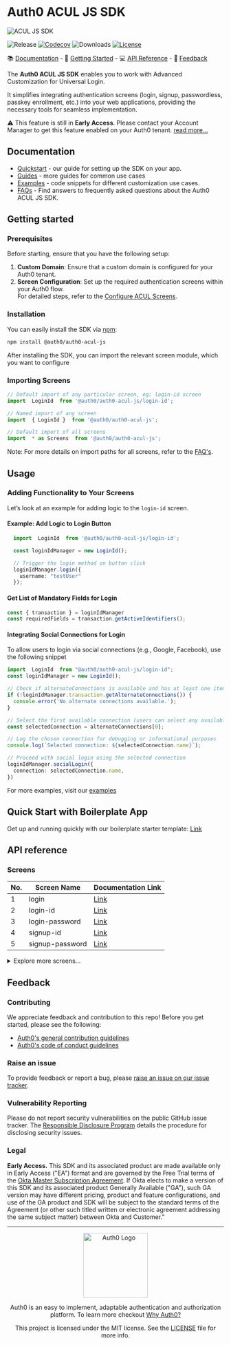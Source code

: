 # Auth0 ACUL JS SDK

![ACUL JS SDK](https://cdn.auth0.com/website/sdks/banners/auth0-acul-js-banner.png)

![Release](https://img.shields.io/npm/v/auth0-acul-js)
[![Codecov](https://img.shields.io/codecov/c/github/auth0/auth0-acul-js)](https://codecov.io/gh/auth0/auth0-acul-js)
![Downloads](https://img.shields.io/npm/dw/auth0-acul-js)
[![License](https://img.shields.io/:license-mit-blue.svg?style=flat)](https://opensource.org/licenses/MIT)

📚 [Documentation](#documentation) - 🚀 [Getting Started](#getting-started) - 💻 [API Reference](#api-reference) - 💬 [Feedback](#feedback)

The **Auth0 ACUL JS SDK** enables you to work with Advanced Customization for Universal Login.

It simplifies integrating authentication screens (login, signup, passwordless, passkey enrollment, etc.) into your web applications, providing the necessary tools for seamless implementation.

⚠ This feature is still in **Early Access**. Please contact your Account Manager to get this feature enabled on your Auth0 tenant. [read more...](#legal)

##  Documentation

- [Quickstart](https://auth0.com/docs/customize/login-pages/advanced-customizations/getting-started/sdk-quickstart) - our guide for setting up the SDK on your app.
- [Guides](https://auth0.com/docs/customize/login-pages/advanced-customizations/screens) - more guides for common use cases
- [Examples](https://github.com/auth0/universal-login/tree/master/packages/auth0-acul-js/examples) - code snippets for different customization use cases.
- [FAQs](FAQ.md) - Find answers to frequently asked questions about the Auth0 ACUL JS SDK.

##  Getting started

### Prerequisites
Before starting, ensure that you have the following setup:

1. **Custom Domain**: Ensure that a custom domain is configured for your Auth0 tenant.
2. **Screen Configuration**: Set up the required authentication screens within your Auth0 flow.  
   For detailed steps, refer to the [Configure ACUL Screens](https://auth0.com/docs/customize/login-pages/advanced-customizations/getting-started/configure-acul-screens).

### Installation

You can easily install the SDK via [npm](https://npmjs.org):

```sh
npm install @auth0/auth0-acul-js
```


After installing the SDK, you can import the relevant screen module, which you want to configure

### Importing Screens

```js
// Default import of any particular screen, eg: login-id screen
import  LoginId  from '@auth0/auth0-acul-js/login-id'; 

// Named import of any screen
import  { LoginId }  from '@auth0/auth0-acul-js'; 

// Default import of all screens
import  * as Screens  from '@auth0/auth0-acul-js'; 

```
Note: For more details on import paths for all screens, refer to the [FAQ's](FAQ.md).

## Usage

### Adding Functionality to Your Screens

Let’s look at an example for adding logic to the `login-id` screen.

#### Example: Add Logic to Login Button
```typescript
  import  LoginId  from '@auth0/auth0-acul-js/login-id';

  const loginIdManager = new LoginId();

  // Trigger the login method on button click
  loginIdManager.login({
    username: "testUser"
  });
``` 

#### Get List of Mandatory Fields for Login
 ```typescript
 const { transaction } = loginIdManager
 const requiredFields = transaction.getActiveIdentifiers();
 ```

 #### Integrating Social Connections for Login
To allow users to login via social connections (e.g., Google, Facebook), use the following snippet

```typescript
import  LoginId  from "@auth0/auth0-acul-js/login-id";
const loginIdManager = new LoginId();

// Check if alternateConnections is available and has at least one item
if (!loginIdManager.transaction.getAlternateConnections()) {
  console.error('No alternate connections available.');
}

// Select the first available connection (users can select any available connection)
const selectedConnection = alternateConnections[0];

// Log the chosen connection for debugging or informational purposes
console.log(`Selected connection: ${selectedConnection.name}`);

// Proceed with social login using the selected connection
loginIdManager.socialLogin({
  connection: selectedConnection.name,
})
```
For more examples, visit our [examples](https://github.com/auth0/universal-login/blob/master/packages/auth0-acul-js/examples/login-id.md)

## Quick Start with Boilerplate App
Get up and running quickly with our boilerplate starter template: [Link](https://github.com/auth0/auth0-acul-react-boilerplate)

##  API reference
### Screens

| No. | Screen Name       | Documentation Link                                                                                      |
|--------|-------------------|-------------------------------------------------------------------------------------------|
| 1      | login             | [Link](https://auth0.github.io/universal-login/classes/Classes.Login.html)                 |
| 2      | login-id          | [Link](https://auth0.github.io/universal-login/classes/Classes.LoginId.html)              |
| 3      | login-password    | [Link](https://auth0.github.io/universal-login/classes/Classes.LoginPassword.html)         |
| 4      | signup-id         | [Link](https://auth0.github.io/universal-login/classes/Classes.SignupId.html)              |
| 5      | signup-password   | [Link](https://auth0.github.io/universal-login/classes/Classes.SignupPassword.html)        |

<details>
  <summary>Explore more screens...</summary>

| No. | Screen Name                                      | Documentation Link                                                                                                                        |
|--------|-------------------------------------------|-----------------------------------------------------------------------------------------------------------------------------|
| 6      | login-passwordless-email-code            | [Link](https://auth0.github.io/universal-login/classes/Classes.LoginPasswordlessEmailCode.html)                             |
| 7      | login-passwordless-sms-otp                | [Link](https://auth0.github.io/universal-login/classes/Classes.LoginPasswordlessSmsOtp.html)                                 |
| 8      | passkey-enrollment                        | [Link](https://auth0.github.io/universal-login/classes/Classes.PasskeyEnrollment.html)                                       |
| 9      | passkey-enrollment-local                  | [Link](https://auth0.github.io/universal-login/classes/Classes.PasskeyEnrollmentLocal.html)                                 |
| 10     | phone-identifier-enrollment               | [Link](https://auth0.github.io/universal-login/classes/Classes.PhoneIdentifierEnrollment.html)                               |
| 11     | phone-identifier-challenge                | [Link](https://auth0.github.io/universal-login/classes/Classes.PhoneIdentifierChallenge.html)                               |
| 12     | email-identifier-challenge                | [Link](https://auth0.github.io/universal-login/classes/Classes.EmailIdentifierChallenge.html)                               |
| 13     | interstitial-captcha                      | [Link](https://auth0.github.io/universal-login/classes/Classes.InterstitialCaptcha.html)                                     |
| 14     | reset-password-email                      | [Link](https://auth0.github.io/universal-login/classes/Classes.ResetPasswordEmail.html)                                     |
| 15     | reset-password-request                    | [Link](https://auth0.github.io/universal-login/classes/Classes.ResetPasswordRequest.html)                                   |
| 16     | reset-password                            | [Link](https://auth0.github.io/universal-login/classes/Classes.ResetPassword.html)                                         |
| 17     | reset-password-error                      | [Link](https://auth0.github.io/universal-login/classes/Classes.ResetPasswordError.html)                                     |
| 18     | reset-password-success                    | [Link](https://auth0.github.io/universal-login/classes/Classes.ResetPasswordSuccess.html)                                   |
| 19     | signup                                    | [Link](https://auth0.github.io/universal-login/classes/Classes.Signup.html)                                               |
| 20     | mfa-detect-browser-capabilities          | [Link](https://auth0.github.io/universal-login/classes/Classes.MfaDetectBrowserCapabilities.html)   |
| 21     | mfa-enroll-result          | [Link](https://auth0.github.io/universal-login/classes/Classes.MfaEnrollResult.html)   |
| 22     | mfa-begin-enroll-options                  | [Link](https://auth0.github.io/universal-login/classes/Classes.MfaBeginEnrollOptions.html)                                 |
| 23     | mfa-login-options          | [Link](https://auth0.github.io/universal-login/classes/Classes.MfaLoginOptions.html)   |
| 24     | mfa-push-enrollment-qr                    | [Link](https://auth0.github.io/universal-login/classes/Classes.MfaPushEnrollmentQr.html)                                  |
| 25     | mfa-push-welcome                          | [Link](https://auth0.github.io/universal-login/classes/Classes.MfaPushWelcome.html)                                        |
| 26     | mfa-push-challenge-push          | [Link](https://auth0.github.io/universal-login/classes/Classes.MfaPushChallengePush.html)   |
| 27     | mfa-push-list                             | [Link](https://auth0.github.io/universal-login/classes/Classes.MfaPushList.html)                                           |
| 28     | mfa-country-codes                         | [Link](https://auth0.github.io/universal-login/classes/Classes.MfaCountryCodes.html)                                       |
| 29     | mfa-sms-challenge                  |   [Link](https://auth0.github.io/universal-login/classes/Classes.MfaSmsChallenge.html)                                 |
| 30     | mfa-sms-enrollment                        | [Link](https://auth0.github.io/universal-login/classes/Classes.MfaSmsEnrollment.html)                                        |
| 31     | mfa-sms-list                  |   [Link](https://auth0.github.io/universal-login/classes/Classes.MfaSmsList.html)                                 |
| 32     | mfa-email-challenge          | [Link](https://auth0.github.io/universal-login/classes/Classes.MfaEmailChallenge.html)   |
| 33     | mfa-email-list          | [Link](https://auth0.github.io/universal-login/classes/Classes.MfaEmailList.html)   |
| 34     | accept-invitation          | [Link](https://auth0.github.io/universal-login/classes/Classes.AcceptInvitation.html)   |
| 35     | organization-picker   | [Link](https://auth0.github.io/universal-login/classes/Classes.OrganizationPicker.html)        |
| 36     | organization-selection   | [Link](https://auth0.github.io/universal-login/classes/Classes.OrganizationSelection.html)        |
| 37     | mfa-otp-challenge          | [Link](https://auth0.github.io/universal-login/classes/Classes.MfaOtpChallenge.html)   |
| 38     | mfa-otp-enrollment-code          | [Link](https://auth0.github.io/universal-login/classes/Classes.MfaOtpEnrollmentCode.html)   |
| 39     | mfa-otp-enrollment-qr          | [Link](https://auth0.github.io/universal-login/classes/Classes.MfaOtpEnrollmentQr.html)   |
| 40     | reset-password-mfa-email-challenge          | [Link](https://auth0.github.io/universal-login/classes/Classes.ResetPasswordMfaEmailChallenge.html)   |
| 41     | reset-password-mfa-push-challenge-push          | [Link](https://auth0.github.io/universal-login/classes/Classes.ResetPasswordMfaPushChallengePush.html)   |
| 42     | reset-password-mfa-sms-challenge          | [Link](https://auth0.github.io/universal-login/classes/Classes.ResetPasswordMfaSmsChallenge.html)   |
| 43     | reset-password-mfa-otp-challenge          | [Link](https://auth0.github.io/universal-login/classes/Classes.OrganizationSelection.html)   |
| 44     | mfa-phone-enrollment          | [Link](https://auth0.github.io/universal-login/classes/Classes.MfaPhoneEnrollment.html)   |
| 45     | mfa-voice-enrollment          | [Link](https://auth0.github.io/universal-login/classes/Classes.MfaVoiceEnrollment.html)   |


</details>





##  Feedback

### Contributing

We appreciate feedback and contribution to this repo! Before you get started, please see the following:

- [Auth0's general contribution guidelines](https://github.com/auth0/open-source-template/blob/master/GENERAL-CONTRIBUTING.md)
- [Auth0's code of conduct guidelines](https://github.com/auth0/open-source-template/blob/master/CODE-OF-CONDUCT.md)

### Raise an issue

To provide feedback or report a bug, please [raise an issue on our issue tracker](https://github.com/auth0/universal-login/issues).

### Vulnerability Reporting

Please do not report security vulnerabilities on the public GitHub issue tracker. The [Responsible Disclosure Program](https://auth0.com/responsible-disclosure-policy) details the procedure for disclosing security issues.

### Legal

**Early Access.** This SDK and its associated product are made available only in Early Access ("EA") format and are governed by the Free Trial terms of the [Okta Master Subscription Agreement](https://www.okta.com/agreements/#mastersubscriptionagreement). If Okta elects to make a version of this SDK and its associated product Generally Available ("GA"), such GA version may have different pricing, product and feature configurations, and use of the GA product and SDK will be subject to the standard terms of the Agreement (or other such titled written or electronic agreement addressing the same subject matter) between Okta and Customer."

---

<p align="center">
  <picture>
    <source media="(prefers-color-scheme: light)" srcset="https://cdn.auth0.com/website/sdks/logos/auth0_light_mode.png"   width="150">
    <source media="(prefers-color-scheme: dark)" srcset="https://cdn.auth0.com/website/sdks/logos/auth0_dark_mode.png" width="150">
    <img alt="Auth0 Logo" src="https://cdn.auth0.com/website/sdks/logos/auth0_light_mode.png" width="150">
  </picture>
</p>
<p align="center">Auth0 is an easy to implement, adaptable authentication and authorization platform. To learn more checkout <a href="https://auth0.com/why-auth0">Why Auth0?</a></p>
<p align="center">
This project is licensed under the MIT license. See the <a href="https://github.com/auth0/auth0.js/blob/master/LICENSE"> LICENSE</a> file for more info.</p>